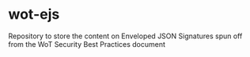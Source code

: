 # wot-ejs
Repository to store the content on Enveloped JSON Signatures spun off from the WoT Security Best Practices document
